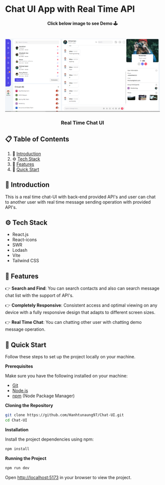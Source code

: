 # Chat UI App with Real Time API
<div align="center">
  <h4 align="center">Click below image to see Demo 🕹️</h4>
   <br/>
    <a href="#" target="_blank">
      <img src="https://github.com/Hanhtunaung97/Chat-UI/blob/292e65310d63342578892b6d523e2ee208d24cb6/public/cover.PNG" alt="Project Banner">
    </a>
  <br />
  <h3 align="center">Real Time Chat UI</h3>
</div>

## 📋 <a name="table">Table of Contents</a>

1. 🤖 [Introduction](#introduction)
2. ⚙️ [Tech Stack](#tech-stack)
3. 🔋 [Features](#features)
4. 🤸 [Quick Start](#quick-start)


## <a name="introduction">🤖 Introduction</a>

This is a real time chat-UI with back-end provided API's and user can chat to another user with real time message sending operation with provided API's.

## <a name="tech-stack">⚙️ Tech Stack</a>

- React.js
- React-icons
- SWR
- Lodash
- Vite
- Tailwind CSS

## <a name="features">🔋 Features</a>

👉 **Search and Find**: You can search contacts and also can search message chat list with the support of API's. 

👉 **Completely Responsive**: Consistent access and optimal viewing on any device with a fully responsive design that adapts to different screen sizes.

👉 **Real Time Chat**: You can chatting other user with chatting  demo message operation.

## <a name="quick-start">🤸 Quick Start</a>

Follow these steps to set up the project locally on your machine.

**Prerequisites**

Make sure you have the following installed on your machine:

- [Git](https://git-scm.com/)
- [Node.js](https://nodejs.org/en)
- [npm](https://www.npmjs.com/) (Node Package Manager)

**Cloning the Repository**

```bash
git clone https://github.com/Hanhtunaung97/Chat-UI.git
cd Chat-UI
```

**Installation**

Install the project dependencies using npm:

```bash
npm install
```

**Running the Project**

```bash
npm run dev
```

Open [http://localhost:5173](http://localhost:5173) in your browser to view the project.
